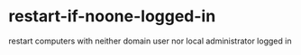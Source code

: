 # restart-if-noone-logged-in
restart computers with neither domain user nor local administrator logged in
